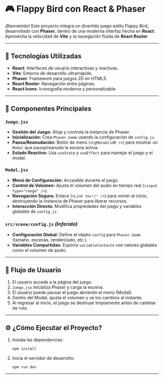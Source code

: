 # 🎮 Flappy Bird con React & Phaser

¡Bienvenido! Este proyecto integra un divertido juego estilo Flappy Bird, desarrollado con **Phaser**, dentro de una moderna interfaz hecha en **React**. Aprovecha la velocidad de **Vite** y la navegación fluida de **React Router**.

---

## 🚀 Tecnologías Utilizadas

- **React**: Interfaces de usuario interactivas y reactivas.
- **Vite**: Entorno de desarrollo ultrarrápido.
- **Phaser**: Framework para juegos 2D en HTML5.
- **React Router**: Navegación entre páginas.
- **React Icons**: Iconografía moderna y personalizable.

---

## 🧩 Componentes Principales

### `Juego.jsx`

- **Gestión del Juego:** Aloja y controla la instancia de Phaser.
- **Inicialización:** Crea `Phaser.Game` usando la configuración de `config.js`.
- **Pausa/Reanudación:** Botón de menú (`<CgMenuGridR />`) para mostrar un `Modal` que pausa/reanuda la escena activa.
- **Estado Reactivo:** Usa `useState` y `useEffect` para manejar el juego y el modal.

### `Modal.jsx`

- **Menú de Configuración:** Accesible durante el juego.
- **Control de Volumen:** Ajusta el volumen del audio en tiempo real (`<input type="range" />`).
- **Navegación Segura:** Enlace (`<Link to="/" />`) para volver al inicio, destruyendo la instancia de Phaser para liberar recursos.
- **Interacción Directa:** Modifica propiedades del juego y variables globales de `config.js`.

### `src/scene/config.js` *(Inferido)*

- **Configuración Global:** Define el objeto `config` para `Phaser.Game` (tamaño, escenas, renderizado, etc.).
- **Variables Compartidas:** Exporta `variableContaste` con valores globales como el volumen de audio.

---

## 🔄 Flujo de Usuario

1. El usuario accede a la página del juego.
2. `Juego.jsx` inicializa Phaser y carga la escena.
3. El usuario puede pausar el juego abriendo el menú (Modal).
4. Dentro del Modal, ajusta el volumen y ve los cambios al instante.
5. Al regresar al inicio, el juego se destruye limpiamente antes de cambiar de ruta.

---

## ⚙️ ¿Cómo Ejecutar el Proyecto?

1. Instala las dependencias:
    ```bash
    npm install
    ```
2. Inicia el servidor de desarrollo:
    ```bash
    npm run dev
    ```

---
